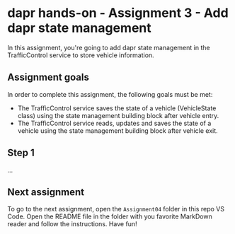 # dapr hands-on - Assignment 3 - Add dapr state management

In this assignment, you're going to add dapr state management in the TrafficControl service to store vehicle information.

## Assignment goals

In order to complete this assignment, the following goals must be met:

- The TrafficControl service saves the state of a vehicle (VehicleState class) using the state management building block after vehicle entry.
- The TrafficControl service reads, updates and saves the state of a vehicle using the state management building block after vehicle exit.

## Step 1

...

## Next assignment

To go to the next assignment, open the `Assignment04` folder in this repo VS Code. Open the README file in the folder with you favorite MarkDown reader and follow the instructions. Have fun!